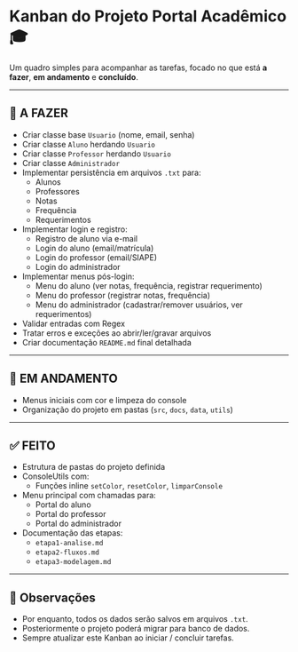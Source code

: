 # Kanban do Projeto Portal Acadêmico 🎓

Um quadro simples para acompanhar as tarefas, focado no que está **a fazer**, **em andamento** e **concluído**.

---

## 📌 A FAZER
- Criar classe base `Usuario` (nome, email, senha)
- Criar classe `Aluno` herdando `Usuario`
- Criar classe `Professor` herdando `Usuario`
- Criar classe `Administrador`
- Implementar persistência em arquivos `.txt` para:
    - Alunos
    - Professores
    - Notas
    - Frequência
    - Requerimentos
- Implementar login e registro:
    - Registro de aluno via e-mail
    - Login do aluno (email/matrícula)
    - Login do professor (email/SIAPE)
    - Login do administrador
- Implementar menus pós-login:
    - Menu do aluno (ver notas, frequência, registrar requerimento)
    - Menu do professor (registrar notas, frequência)
    - Menu do administrador (cadastrar/remover usuários, ver requerimentos)
- Validar entradas com Regex
- Tratar erros e exceções ao abrir/ler/gravar arquivos
- Criar documentação `README.md` final detalhada

---

## 🚧 EM ANDAMENTO
- Menus iniciais com cor e limpeza do console
- Organização do projeto em pastas (`src`, `docs`, `data`, `utils`)

---

## ✅ FEITO
- Estrutura de pastas do projeto definida
- ConsoleUtils com:
    - Funções inline `setColor`, `resetColor`, `limparConsole`
- Menu principal com chamadas para:
    - Portal do aluno
    - Portal do professor
    - Portal do administrador
- Documentação das etapas:
    - `etapa1-analise.md`
    - `etapa2-fluxos.md`
    - `etapa3-modelagem.md`

---

## 📝 Observações
- Por enquanto, todos os dados serão salvos em arquivos `.txt`. 
- Posteriormente o projeto poderá migrar para banco de dados.
- Sempre atualizar este Kanban ao iniciar / concluir tarefas.
